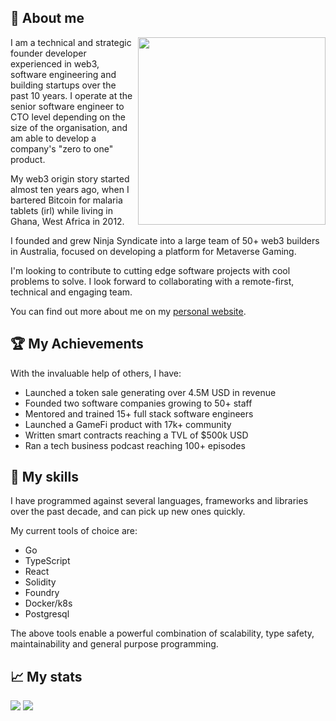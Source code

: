 ## 👋 About me

<img align="right" width="300" src="https://user-images.githubusercontent.com/4482567/210204039-ecff32ba-bfe3-4b90-83e3-06132de430ec.png">

I am a technical and strategic founder developer experienced in web3, software engineering and building startups over the past 10 years. I operate at the senior software engineer to CTO level depending on the size of the organisation, and am able to develop a company's "zero to one" product.

My web3 origin story started almost ten years ago, when I bartered Bitcoin for malaria tablets (irl) while living in Ghana, West Africa in 2012.

I founded and grew Ninja Syndicate into a large team of 50+ web3 builders in Australia, focused on developing a platform for Metaverse Gaming.

I'm looking to contribute to cutting edge software projects with cool problems to solve. I look forward to collaborating with a remote-first, technical and engaging team.

You can find out more about me on my [personal website](https:/jtmn.dev).

## 🏆 My Achievements

With the invaluable help of others, I have:

- Launched a token sale generating over 4.5M USD in revenue
- Founded two software companies growing to 50+ staff
- Mentored and trained 15+ full stack software engineers
- Launched a GameFi product with 17k+ community
- Written smart contracts reaching a TVL of $500k USD
- Ran a tech business podcast reaching 100+ episodes


## 🥷 My skills

I have programmed against several languages, frameworks and libraries over the past decade, and can pick up new ones quickly.

My current tools of choice are:

- Go
- TypeScript
- React
- Solidity
- Foundry
- Docker/k8s
- Postgresql

The above tools enable a powerful combination of scalability, type safety, maintainability and general purpose programming.

## 📈 My stats

![](https://github-readme-stats.vercel.app/api/top-langs/?username=nii236&hide=G-code&theme=synthwave&langs_count=3)
![](https://github-readme-stats.vercel.app/api?username=nii236&show_icons=true&theme=synthwave&line_height=27)

<!--
**nii236/nii236** is a ✨ _special_ ✨ repository because its `README.md` (this file) appears on your GitHub profile.

Here are some ideas to get you started:

- 🔭 I’m currently working on ...
- 🌱 I’m currently learning ...
- 👯 I’m looking to collaborate on ...
- 🤔 I’m looking for help with ...
- 💬 Ask me about ...
- 📫 How to reach me: ...
- 😄 Pronouns: ...
- ⚡ Fun fact: ...
-->
